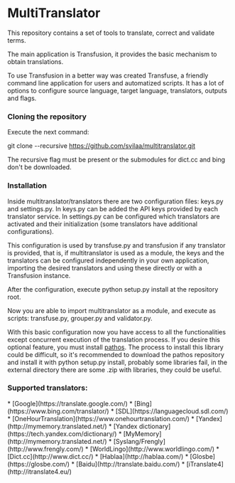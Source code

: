# MultiTranslator

This repository contains a set of tools to translate, correct and validate terms.

The main application is Transfusion, it provides the basic mechanism to obtain translations.

To use Transfusion in a better way was created Transfuse, a friendly command line application for users and automatized scripts.
It has a lot of options to configure source language, target language, translators, outputs and flags.

<h3>Cloning the repository</h3>
Execute the next command:

git clone --recursive https://github.com/svilaa/multitranslator.git

The recursive flag must be present or the submodules for dict.cc and bing don't be downloaded.

<h3>Installation</h3>
Inside multitranslator/translators there are two configuration files: keys.py and settings.py.
In keys.py can be added the API keys provided by each translator service.
In settings.py can be configured which translators are activated and their initialization (some translators have additional configurations).

This configuration is used by transfuse.py and transfusion if any translator is provided, that is, if multitranslator is used as a module, the keys and the translators can be configured independently in your own application, importing the desired translators and using these directly or with a Transfusion instance.

After the configuration, execute python setup.py install at the repository root.

Now you are able to import multitranslator as a module, and execute as scripts: transfuse.py, grouper.py and validator.py.

With this basic configuration now you have access to all the functionalities except concurrent execution of the translation process. If you desire this optional feature, you must install [pathos](https://github.com/uqfoundation/pathos). The process to install this library could be difficult, so it's recommended to download the pathos repository and install it with python setup.py install, probably some libraries fail, in the external directory there are some .zip with libraries, they could be useful.

<h3>Supported translators:</h3>
*	[Google](https://translate.google.com/)
*	[Bing](https://www.bing.com/translator/)
*	[SDL](https://languagecloud.sdl.com/)
*	[OneHourTranslation](https://www.onehourtranslation.com/)
*	[Yandex](http://mymemory.translated.net/)
*	[Yandex dictionary](https://tech.yandex.com/dictionary/)
*	[MyMemory](http://mymemory.translated.net/)
*	[Syslang/Frengly](http://www.frengly.com/)
*	[WorldLingo](http://www.worldlingo.com/)
*	[Dict.cc](http://www.dict.cc/)
*	[Hablaa](http://hablaa.com/)
*	[Glosbe](https://glosbe.com/)
*	[Baidu](http://translate.baidu.com/)
*	[iTranslate4](http://itranslate4.eu/)
